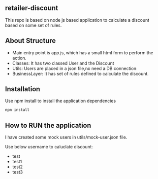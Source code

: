 ## retailer-discount
This repo is based on node js based application to calculate a discount based on some set of rules.

## About Structure
* Main entry point is app.js, which has a small html form to perform the action.
* Classes: It has two classed User and the Discount
* Utils: Users are placed in a json file,no need a DB connection
* BusinessLayer: It has set of rules defined to calculate the discount.


## Installation

Use npm install to install the application dependencies

```bash
npm install
```

## How to RUN the application

I have created some mock users in utils/mock-user.json file.

Use below username to caluclate discount:
* test
* test1
* test2
* test3
